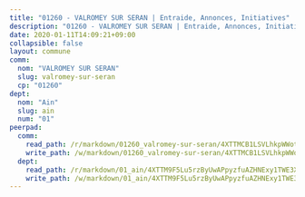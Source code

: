 ```yaml
---
title: "01260 - VALROMEY SUR SERAN | Entraide, Annonces, Initiatives"
description: "01260 - VALROMEY SUR SERAN | Entraide, Annonces, Initiatives"
date: 2020-01-11T14:09:21+09:00
collapsible: false
layout: commune
comm:
  nom: "VALROMEY SUR SERAN"
  slug: valromey-sur-seran
  cp: "01260"
dept:
  nom: "Ain"
  slug: ain
  num: "01"
peerpad:
  comm:
    read_path: /r/markdown/01260_valromey-sur-seran/4XTTMCB1LSVLhkpWWotq7g1iyAw9cRRrqXnfwpzQWuKsRH3C3
    write_path: /w/markdown/01260_valromey-sur-seran/4XTTMCB1LSVLhkpWWotq7g1iyAw9cRRrqXnfwpzQWuKsRH3C3-K3TgTdDwWZXHgMxtXMMN1PFNVS1g28ZFo59BaaS3NyywpQF7q5q5F19AXXhXH5d9RkNvmzWEwK9QsngQzbGBAsAhFQSU8oMCtBeiQQZ8YdU1Mj2PS13EgB8rdGtbTUngRJaZx6wZ
  dept:
    read_path: /r/markdown/01_ain/4XTTM9F5Lu5rzByUwAPpyzfuAZHNExy1TWE3X3wiTrPFfiAJr
    write_path: /w/markdown/01_ain/4XTTM9F5Lu5rzByUwAPpyzfuAZHNExy1TWE3X3wiTrPFfiAJr-K3TgUnxzeFoJA4CB58vXNvKXURJneTNZHUsypAQGicGiZu7AS2sPbjspGpj7s3MmMv58YhkLaSUMQMHaiKAfoMv6wF36Urxbqqh8MmnXpnKkbVhnAishABEkMRAiyAt8GGJ1Jer2
---
```


